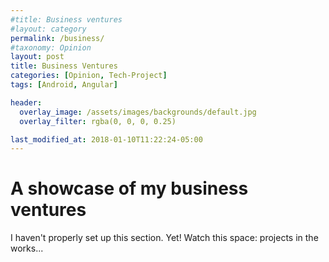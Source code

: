 ```yaml
---
#title: Business ventures
#layout: category
permalink: /business/
#taxonomy: Opinion
layout: post
title: Business Ventures
categories: [Opinion, Tech-Project]
tags: [Android, Angular]

header:
  overlay_image: /assets/images/backgrounds/default.jpg
  overlay_filter: rgba(0, 0, 0, 0.25)

last_modified_at: 2018-01-10T11:22:24-05:00
---
```


# A showcase of my business ventures

I haven't properly set up this section. Yet!
Watch this space: projects in the works...
